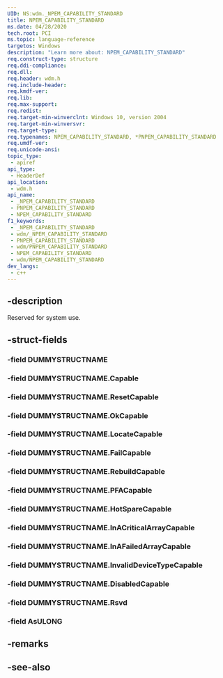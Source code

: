 ```yaml
---
UID: NS:wdm._NPEM_CAPABILITY_STANDARD
title: NPEM_CAPABILITY_STANDARD
ms.date: 04/28/2020
tech.root: PCI
ms.topic: language-reference
targetos: Windows
description: "Learn more about: NPEM_CAPABILITY_STANDARD"
req.construct-type: structure
req.ddi-compliance: 
req.dll: 
req.header: wdm.h
req.include-header: 
req.kmdf-ver: 
req.lib: 
req.max-support: 
req.redist: 
req.target-min-winverclnt: Windows 10, version 2004
req.target-min-winversvr: 
req.target-type: 
req.typenames: NPEM_CAPABILITY_STANDARD, *PNPEM_CAPABILITY_STANDARD
req.umdf-ver: 
req.unicode-ansi: 
topic_type:
 - apiref
api_type:
 - HeaderDef
api_location:
 - wdm.h
api_name:
 - _NPEM_CAPABILITY_STANDARD
 - PNPEM_CAPABILITY_STANDARD
 - NPEM_CAPABILITY_STANDARD
f1_keywords:
 - _NPEM_CAPABILITY_STANDARD
 - wdm/_NPEM_CAPABILITY_STANDARD
 - PNPEM_CAPABILITY_STANDARD
 - wdm/PNPEM_CAPABILITY_STANDARD
 - NPEM_CAPABILITY_STANDARD
 - wdm/NPEM_CAPABILITY_STANDARD
dev_langs:
 - c++
---
```


## -description

Reserved for system use.

## -struct-fields

### -field DUMMYSTRUCTNAME

### -field DUMMYSTRUCTNAME.Capable

### -field DUMMYSTRUCTNAME.ResetCapable

### -field DUMMYSTRUCTNAME.OkCapable

### -field DUMMYSTRUCTNAME.LocateCapable

### -field DUMMYSTRUCTNAME.FailCapable

### -field DUMMYSTRUCTNAME.RebuildCapable

### -field DUMMYSTRUCTNAME.PFACapable

### -field DUMMYSTRUCTNAME.HotSpareCapable

### -field DUMMYSTRUCTNAME.InACriticalArrayCapable

### -field DUMMYSTRUCTNAME.InAFailedArrayCapable

### -field DUMMYSTRUCTNAME.InvalidDeviceTypeCapable

### -field DUMMYSTRUCTNAME.DisabledCapable

### -field DUMMYSTRUCTNAME.Rsvd

### -field AsULONG

## -remarks

## -see-also

